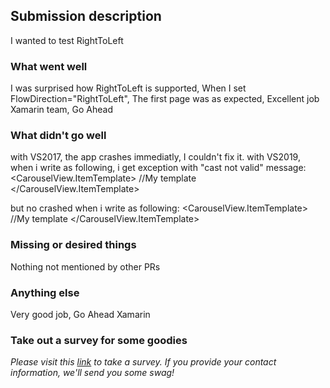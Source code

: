 ## Submission description

I wanted to test RightToLeft

### What went well

I was surprised how RightToLeft is supported, When I set FlowDirection="RightToLeft", The first page was as expected,
Excellent job Xamarin team, Go Ahead

### What didn't go well

with VS2017, the app crashes immediatly, I couldn't fix it.
with VS2019, when i write as following, i get exception with "cast not valid" message:
<CarouselView FlowDirection="RightToLeft">
    <CarouselView.ItemTemplate>
        <DataTemplate>
            <ViewCell>
                //My template
            </ViewCell>
        </DataTemplate>
    </CarouselView.ItemTemplate>
</CarouselView>
 
 but no crashed when i write as following:
 <CarouselView FlowDirection="RightToLeft">
    <CarouselView.ItemTemplate>
        <DataTemplate>
            //My template
        </DataTemplate>
    </CarouselView.ItemTemplate>
</CarouselView>
 
### Missing or desired things

Nothing not mentioned by other PRs

### Anything else

Very good job, Go Ahead Xamarin

### Take out a survey for some goodies

_Please visit this [link](https://www.surveymonkey.com/r/KVF5X6G) to take a survey. If you provide your contact information, we'll send you some swag!_
